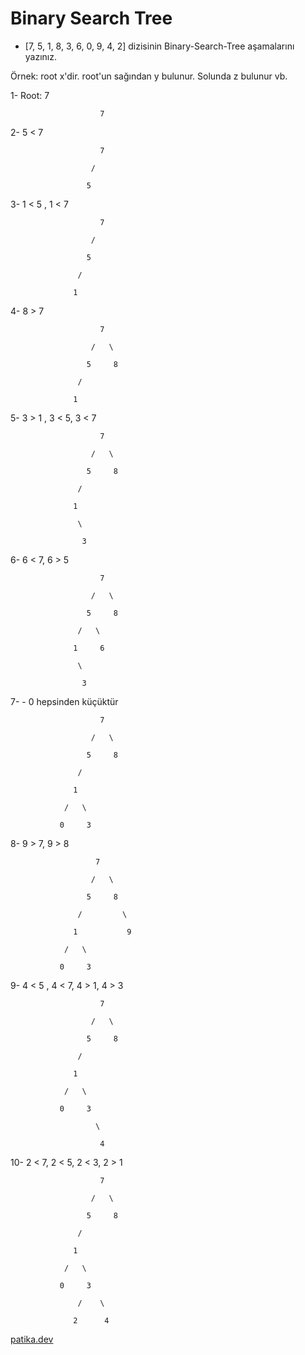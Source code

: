 ﻿# Binary Search Tree

- [7, 5, 1, 8, 3, 6, 0, 9, 4, 2] dizisinin Binary-Search-Tree aşamalarını yazınız.

Örnek: root x'dir. root'un sağından y bulunur. Solunda z bulunur vb.

1- Root: 7 

                        7


2- 5 < 7

                        7

                      /

                     5


3- 1 < 5 , 1 < 7
         
                        7

                      /

                     5

                   /

                  1


4- 8 > 7

 
                        7

                      /   \

                     5     8

                   /

                  1  


5- 3 > 1 , 3 < 5, 3 < 7

                        7

                      /   \

                     5     8

                   /

                  1  
       
                   \
 
                    3 


6- 6 < 7, 6 > 5

                        7

                      /   \

                     5     8

                   /   \

                  1     6
       
                   \
 
                    3 


7- - 0 hepsinden küçüktür


                        7

                      /   \

                     5     8

                   /

                  1  
       
                /   \
 
               0     3 



8- 9 > 7, 9 > 8

                       7

                      /   \

                     5     8

                   /         \

                  1           9
       
                /   \
 
               0     3 


9- 4 < 5 , 4 < 7, 4 > 1, 4 > 3

  

                        7

                      /   \

                     5     8

                   /

                  1  
       
                /   \
 
               0     3 
                 
                       \
      
                        4

10- 2 < 7, 2 < 5, 2 < 3, 2 > 1


                        7

                      /   \

                     5     8

                   /

                  1  
       
                /   \
 
               0     3 
                 
                   /    \
      
                  2      4


[patika.dev](https://www.patika.dev/tr)








                 



